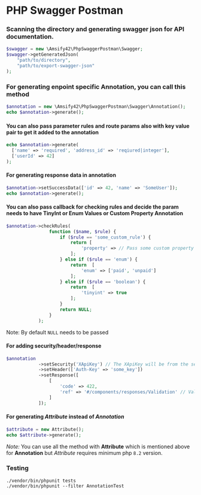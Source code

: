 # PHP Swagger Postman

### Scanning the directory and generating swagger json for API documentation.
```php
$swagger = new \Amsify42\PhpSwaggerPostman\Swagger;
$swagger->getGeneratedJson(
    "path/to/directory",
    "path/to/export-swagger-json"
);
```
### For generating enpoint specific Annotation, you can call this method
```php
$annotation = new \Amsify42\PhpSwaggerPostman\Swagger\Annotation();
echo $annotation->generate();
```

#### You can also pass parameter rules and route params also with key value pair to get it added to the annotation
```php
echo $annotation->generate(
  ['name' => 'required', 'address_id' => 'reqiured|integer'],
  ['userId' => 42]
);
```
#### For generating response data in annotation
```php
$annotation->setSuccessData(['id' => 42, 'name' => 'SomeUser']);
echo $annotation->generate();
```
#### You can also pass callback for checking rules and decide the param needs to have TinyInt or Enum Values or Custom Property Annotation
```php
$annotation->checkRules(
                function ($name, $rule) {
                    if ($rule == 'some_custom_rule') {
                        return [
                            'property' => // Pass some custom property annotation syntax
                        ];
                    } else if ($rule == 'enum') {
                        return  [
                            'enum' => ['paid', 'unpaid']
                        ];
                    } else if ($rule == 'boolean') {
                        return  [
                            'tinyint' => true
                        ];
                    }
                    return NULL;
                }
            );
```
Note: By default `NULL` needs to be passed

#### For adding security/header/response
```php
$annotation
            ->setSecurity('XApiKey') // The XApiKey will be from the security annotation you already added
            ->setHeader(['Auth-Key' => 'some_key'])
            ->setResponse([
                [
                    'code' => 422,
                    'ref' => '#/components/responses/Validation' // Validation here is the name of response annotation which is already defined somewhere in annotation
                ]
            ]);
```

#### For generating _Attribute_ instead of _Annotation_
```php
$attribute = new Attribute();
echo $attribute->generate();
```
_Note:_ You can use all the method with **Attribute** which is mentioned above for **Annotation** but _Attribute_ requires minimum php `8.2` version.


### Testing
```
./vendor/bin/phpunit tests
./vendor/bin/phpunit --filter AnnotationTest
```
